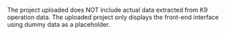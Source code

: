 The project uploaded does NOT include actual data extracted from K9 operation data. 
The uploaded project only displays the front-end interface using dummy data as a placeholder.
